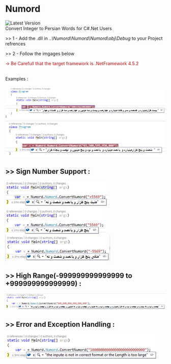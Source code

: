 # Numord
![Latest Version](https://img.shields.io/badge/version-1.0.1-blue.svg)<br>
Convert Integer to Persian Words for C#.Net Users 
<p>>> 1 - Add the .dll in <i>..\Numord\Numord\Numord\obj\Debug</i> to your Project refrences</p>
<p>>> 2 - Follow the imgages below								  </p>
<p style="color:rgb(197,16,20)"> -> Be Carefull that the target framework is .NetFramework 4.5.2</p>
<br>Examples :<br><br>
<img src="Sample/ex1.png">
<img src="Sample/ex2.png">

<h2> >> Sign Number Support :</h2>
<img src="Sample/ex6.png">
<img src="Sample/ex8.png">
<img src="Sample/ex7.png">

<h2> >> High Range(-999999999999999 to +999999999999999) :</h2>
<img src="Sample/ex3.png">

<h2> >> Error and Exception Handling :</h2>
<img src="Sample/ex4.png">

